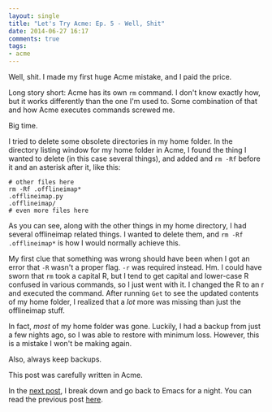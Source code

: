 ```yaml
---
layout: single
title: "Let's Try Acme: Ep. 5 - Well, Shit"
date: 2014-06-27 16:17
comments: true
tags: 
- acme
---
```

Well, shit. I made my first huge Acme mistake, and I paid the price.
<!--more-->
Long story short: Acme has its own `rm` command. I don't know exactly how, but it works differently than the one I'm used to. Some combination of that and how Acme executes commands screwed me.

Big time.

I tried to delete some obsolete directories in my home folder. In the directory listing window for my home folder in Acme, I found the thing I wanted to delete (in this case several things), and added and `rm -Rf` before it and an asterisk after it, like this:

```
# other files here
rm -Rf .offlineimap*
.offlineimap.py
.offlineimap/
# even more files here
```

As you can see, along with the other things in my home directory, I had several offlineimap related things. I wanted to delete them, and `rm -Rf .offlineimap*` is how I would normally achieve this. 

My first clue that something was wrong should have been when I got an error that `-R` wasn't a proper flag. `-r` was required instead. Hm. I could have sworn that `rm` took a capital R, but I tend to get capital and lower-case R confused in various commands, so I just went with it. I changed the R to an r and executed the command. After running `Get` to see the updated contents of my home folder, I realized that a *lot* more was missing than just the offlineimap stuff.

In fact, *most* of my home folder was gone. Luckily, I had a backup from just a few nights ago, so I was able to restore with minimum loss. However, this is a mistake I won't be making again.

Also, always keep backups.

This post was carefully written in Acme.

In the [next post](/blog/2014/07/07/lets-try-acme-episode-6-trouble-in-paradise/), I break down and go back to Emacs for a night. You can read the previous post [here](/blog/2014/06/26/lets-try-acme-ep-4-enough-messing-around/).
